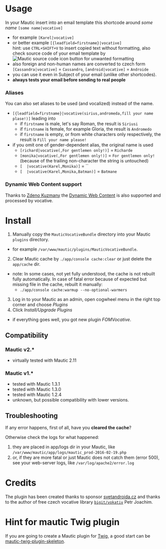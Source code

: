 # Usage
In your Mautic insert into an email template this shortcode around *some name*
`[some name|vocative]`
- for example `[Karel|vocative]`
- or better example `[{leadfield=firstname}|vocative]`  
hint: use `CTRL+SHIFT+V` to insert copied text without formatting, also check source code of your email template by
![Mautic source code icon](https://raw.githubusercontent.com/mautic/mautic/1.3.1/app/bundles/CoreBundle/Assets/js/libraries/ckeditor/plugins/sourcedialog/icons/sourcedialog.png)
button for unwanted formatting
- also foreign and non-human names are converted to czech form `[Cassandra|vocative]` = `Cassandro`, `[android|vocative]` = `Androide`
- you can use it even in Subject of your email (unlike other shortcodes).
- **always tests your email before sending to real people**

### Aliases
You can also set aliases to be used (and vocalized) instead of the name.
- `[{leadfield=firstname}|vocative(sirius,andromeda,fill your name plase!)]` leading into
    - if `firstname` is male, let's say Roman, the result is `Siriusi`
    - if `firstname` is female, for example Gloria, the result is `Andromedo`
    - if `firstname` is empty, or from white characters only respectively, the result is `Fill your name please!`
- if you omit one of gender-dependent alias, the original name is used
    - `[richard|vocative(,For gentlemen only!)]` = `Richarde`
    - `[monika|vocative(,For gentlemen only!)]` = `For gentlemen only!` (because of the trailing non-character the string is untouched)
    - `[  |vocative(Karel,Monika)]` = ``
    - `[  |vocative(Karel,Monika,Batman)]` = `Batmane`
    
### Dynamic Web Content support
Thanks to [Zdeno Kuzmany](https://github.com/kuzmany/)
the [Dynamic Web Content](https://mautic.org/docs/en/dwc/index.html) is also supported and processed by vocative. 

# Install

1. Manually copy the `MauticVocativeBundle` directory into your Mautic `plugins` directory.
 - for example `/var/www/mautic/plugins/MauticVocativeBundle`.
2. Clear Mautic cache by `./app/console cache:clear` or just delete the `app/cache` dir.
 - note: In some cases, not yet fully understood, the cache is not rebuilt fully automatically.
 In case of fatal error because of expected but missing file in the cache, rebuilt it manually:
    - `./app/console cache:warmup --no-optional-warmers`
3. Log in to your Mautic as an admin, open cogwheel menu in the right top corner and choose *Plugins*
4. Click *Install/Upgrade Plugins*
 - if everything goes well, you got new plugin *FOMVocative*.

## Compatibility
### Mautic v2.*
- virtually tested with Mautic 2.11
### Mautic v1.*
- tested with Mautic 1.3.1
- tested with Mautic 1.3.0
- tested with Mautic 1.2.4
- unknown, but possible compatibility with lower versions.

## Troubleshooting
 If any error happens, first of all, have you **cleared the cache**?
 
 Otherwise check the logs for what happened:
 
 1. they are placed in app/logs dir in your Mautic, like `/var/www/mautic/app/logs/mautic_prod-2016-02-19.php`
 2. or, if they are more fatal or just Mautic does not catch them (error 500), see your web-server logs, like `/var/log/apache2/error.log`

# Credits
The plugin has been created thanks to sponsor [svetandroida.cz](https://www.svetandroida.cz/)
and thanks to the author of free czech vocative library [`bigit/vokativ`](https://bitbucket.org/bigit/vokativ.git) Petr Joachim.

# Hint for mautic Twig plugin
If you are going to create a Mautic plugin for [Twig](https://twig.symfony.com/doc/2.x/), a good start can be [mautic-twig-plugin-skeleton](https://github.com/dongilbert/mautic-twig-plugin-skeleton).